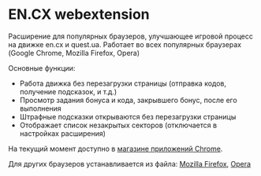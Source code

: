 # EN.CX webextension
Расширение для популярных браузеров, улучшающее игровой процесс на движке en.cx и quest.ua.
Работает во всех популярных браузерах (Google Chrome, Mozilla Firefox, Opera)

Основные функции:
* Работа движка без перезагрузки страницы (отправка кодов, получение подсказок, и т.д.)
* Просмотр задания бонуса и кода, закрывшего бонус, после его выполнения
* Штрафные подсказки открываются без перезагрузки страницы
* Отображает список незакрытых секторов (отключается в настройках расширения)

На текущий момент доступно в [магазине приложений Chrome](https://chrome.google.com/webstore/detail/%D1%80%D0%B0%D1%81%D1%88%D0%B8%D1%80%D0%B5%D0%BD%D0%B8%D0%B5-%D0%B4%D0%B2%D0%B8%D0%B6%D0%BA%D0%B0-encx/ifmagkfplnbpeandhkhiigbglofgihfl).

Для других браузеров устанавливается из файла: [Mozilla Firefox](https://github.com/L-Eugene/encx_extension/releases/download/v1.2.2/encx_extension-1.2.2-an+fx.xpi), [Opera](https://github.com/L-Eugene/encx_extension/releases/download/v1.2.2/encx_extension-1.2.2.crx)
